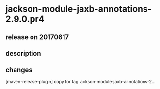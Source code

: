 # jackson-module-jaxb-annotations-2.9.0.pr4

## release on 20170617
## description
## changes
[maven-release-plugin] copy for tag jackson-module-jaxb-annotations-2…

